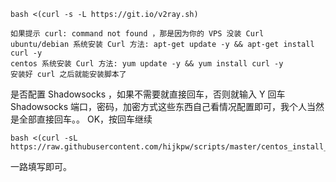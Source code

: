 `bash <(curl -s -L https://git.io/v2ray.sh)`

```
如果提示 curl: command not found ，那是因为你的 VPS 没装 Curl
ubuntu/debian 系统安装 Curl 方法: apt-get update -y && apt-get install curl -y
centos 系统安装 Curl 方法: yum update -y && yum install curl -y
安装好 curl 之后就能安装脚本了
```

是否配置 Shadowsocks ，如果不需要就直接回车，否则就输入 Y 回车
Shadowsocks 端口，密码，加密方式这些东西自己看情况配置即可，我个人当然是全部直接回车。。
OK，按回车继续
```
bash <(curl -sL https://raw.githubusercontent.com/hijkpw/scripts/master/centos_install_v2ray2.sh)
```
一路填写即可。

